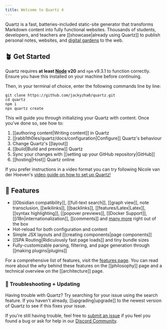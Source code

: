 ```yaml
---
title: Welcome to Quartz 4
---
```


Quartz is a fast, batteries-included static-site generator that transforms Markdown content into fully functional websites. Thousands of students, developers, and teachers are [[showcase|already using Quartz]] to publish personal notes, websites, and [digital gardens](https://jzhao.xyz/posts/networked-thought) to the web.

## 🪴 Get Started

Quartz requires **at least [Node](https://nodejs.org/) v20** and `npm` v9.3.1 to function correctly. Ensure you have this installed on your machine before continuing.

Then, in your terminal of choice, enter the following commands line by line:

```shell
git clone https://github.com/jackyzha0/quartz.git
cd quartz
npm i
npx quartz create
```

This will guide you through initializing your Quartz with content. Once you've done so, see how to:

1. [[authoring content|Writing content]] in Quartz
2. [[rabb1th0les/quartz/docs/configuration|Configure]] Quartz's behaviour
3. Change Quartz's [[layout]]
4. [[build|Build and preview]] Quartz
5. Sync your changes with [[setting up your GitHub repository|GitHub]]
6. [[hosting|Host]] Quartz online

If you prefer instructions in a video format you can try following Nicole van der Hoeven's
[video guide on how to set up Quartz!](https://www.youtube.com/watch?v=6s6DT1yN4dw&t=227s)

## 🔧 Features

- [[Obsidian compatibility]], [[full-text search]], [[graph view]], note transclusion, [[wikilinks]], [[backlinks]], [[features/Latex|Latex]], [[syntax highlighting]], [[popover previews]], [[Docker Support]], [[i18n|internationalization]], [[comments]] and [many more](./features) right out of the box
- Hot-reload for both configuration and content
- Simple JSX layouts and [[creating components|page components]]
- [[SPA Routing|Ridiculously fast page loads]] and tiny bundle sizes
- Fully-customizable parsing, filtering, and page generation through [[making plugins|plugins]]

For a comprehensive list of features, visit the [features page](/features). You can read more about the _why_ behind these features on the [[philosophy]] page and a technical overview on the [[architecture]] page.

### 🚧 Troubleshooting + Updating

Having trouble with Quartz? Try searching for your issue using the search feature. If you haven't already, [[upgrading|upgrade]] to the newest version of Quartz to see if this fixes your issue.

If you're still having trouble, feel free to [submit an issue](https://github.com/jackyzha0/quartz/issues) if you feel you found a bug or ask for help in our [Discord Community](https://discord.gg/cRFFHYye7t).
